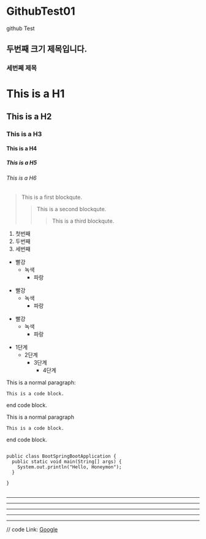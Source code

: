 # GithubTest01
github Test

## 두번째 크기 제목입니다.

### 세번쩨 제목

# This is a H1
## This is a H2
### This is a H3
#### This is a H4
##### This is a H5
###### This is a H6

> This is a first blockqute.
>	> This is a second blockqute.
>	>	> This is a third blockqute.



1. 첫번째
2. 두번째
3. 세번째


* 빨강
  * 녹색
    * 파랑

+ 빨강
  + 녹색
    + 파랑

- 빨강
  - 녹색
    - 파랑


* 1단계
  - 2단계
    + 3단계
      + 4단계


This is a normal paragraph:

    This is a code block.
    
end code block.

This is a normal paragraph

    This is a code block.

end code block.


<pre>
<code>
public class BootSpringBootApplication {
  public static void main(String[] args) {
    System.out.println("Hello, Honeymon");
  }

}
</code>
</pre>



* * *

***

*****

- - -

---------------------------------------


// code
Link: [Google][googlelink]

[googlelink]: https://google.com "Go google"

